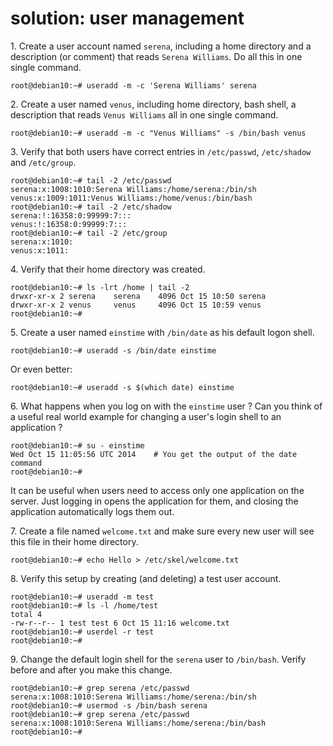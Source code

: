 # solution: user management

1\. Create a user account named `serena`, including a home directory and
a description (or comment) that reads `Serena Williams`. Do all this in
one single command.

    root@debian10:~# useradd -m -c 'Serena Williams' serena

2\. Create a user named `venus`, including home directory, bash shell, a
description that reads `Venus Williams` all in one single command.

    root@debian10:~# useradd -m -c "Venus Williams" -s /bin/bash venus

3\. Verify that both users have correct entries in `/etc/passwd`,
`/etc/shadow` and `/etc/group`.

    root@debian10:~# tail -2 /etc/passwd
    serena:x:1008:1010:Serena Williams:/home/serena:/bin/sh
    venus:x:1009:1011:Venus Williams:/home/venus:/bin/bash
    root@debian10:~# tail -2 /etc/shadow
    serena:!:16358:0:99999:7:::
    venus:!:16358:0:99999:7:::
    root@debian10:~# tail -2 /etc/group
    serena:x:1010:
    venus:x:1011:

4\. Verify that their home directory was created.

    root@debian10:~# ls -lrt /home | tail -2
    drwxr-xr-x 2 serena    serena    4096 Oct 15 10:50 serena
    drwxr-xr-x 2 venus     venus     4096 Oct 15 10:59 venus
    root@debian10:~#

5\. Create a user named `einstime` with `/bin/date` as his default logon
shell.

    root@debian10:~# useradd -s /bin/date einstime

Or even better:

    root@debian10:~# useradd -s $(which date) einstime

6\. What happens when you log on with the `einstime` user ? Can you
think of a useful real world example for changing a user\'s login shell
to an application ?

    root@debian10:~# su - einstime
    Wed Oct 15 11:05:56 UTC 2014    # You get the output of the date command
    root@debian10:~#

It can be useful when users need to access only one application on the
server. Just logging in opens the application for them, and closing the
application automatically logs them out.

7\. Create a file named `welcome.txt` and make sure every new user will
see this file in their home directory.

    root@debian10:~# echo Hello > /etc/skel/welcome.txt

8\. Verify this setup by creating (and deleting) a test user account.

    root@debian10:~# useradd -m test
    root@debian10:~# ls -l /home/test
    total 4
    -rw-r--r-- 1 test test 6 Oct 15 11:16 welcome.txt
    root@debian10:~# userdel -r test
    root@debian10:~#

9\. Change the default login shell for the `serena` user to `/bin/bash`.
Verify before and after you make this change.

    root@debian10:~# grep serena /etc/passwd
    serena:x:1008:1010:Serena Williams:/home/serena:/bin/sh
    root@debian10:~# usermod -s /bin/bash serena
    root@debian10:~# grep serena /etc/passwd
    serena:x:1008:1010:Serena Williams:/home/serena:/bin/bash
    root@debian10:~#
